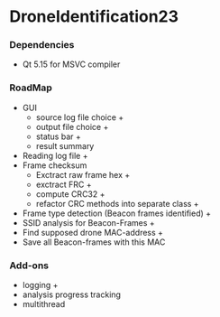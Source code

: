 # DroneIdentification23

### Dependencies

- Qt 5.15 for MSVC compiler

### RoadMap

- GUI
  - source log file choice +
  - output file choice +
  - status bar +
  - result summary
- Reading log file +
- Frame checksum
  - Exctract raw frame hex +
  - exctract FRC + 
  - compute CRC32 + 
  - refactor CRC methods into separate class + 
- Frame type detection (Beacon frames identified) +
- SSID analysis for Beacon-Frames +
- Find supposed drone MAC-address + 
- Save all Beacon-frames with this MAC 

### Add-ons
- logging +
- analysis progress tracking
- multithread
